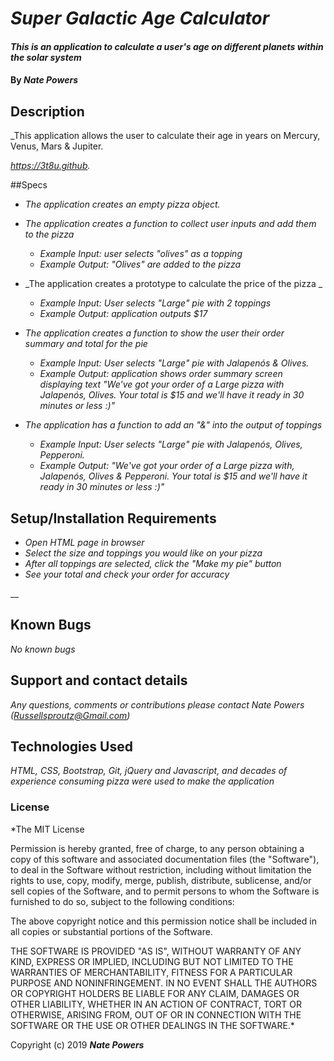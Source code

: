 # _Super Galactic Age Calculator_

#### _This is an application to calculate a user's age on different planets within the solar system_

#### By _**Nate Powers**_

## Description

_This application allows the user to calculate their age in years on Mercury, Venus, Mars & Jupiter.

_https://3t8u.github._

##Specs

* _The application creates an empty pizza object._


* _The application creates a function to collect user inputs and add them to the pizza_
  * _Example Input: user selects "olives" as a topping_
  * _Example Output: "Olives" are added to the pizza_

* _The application creates a prototype to calculate the price of the pizza _
  * _Example Input: User selects "Large" pie with 2 toppings_
  * _Example Output: application outputs $17_

* _The application creates a function to show the user their order summary and total for the pie_
  * _Example Input: User selects "Large" pie with Jalapenós & Olives._
  * _Example Output: application shows order summary screen displaying text "We've got your order of a Large pizza with        Jalapenós, Olives. Your total is $15 and we'll have it ready in 30 minutes or less :)"_

* _The application has a function to add an "&" into the output of toppings_
  * _Example Input: User selects "Large" pie with Jalapenós, Olives, Pepperoni._
  * _Example Output: "We've got your order of a Large pizza with, Jalapenós, Olives & Pepperoni. Your total is $15 and we'll have it ready in 30 minutes or less :)"_


## Setup/Installation Requirements

* _Open HTML page in browser_
* _Select the size and toppings you would like on your pizza_
* _After all toppings are selected, click the "Make my pie" button_
* _See your total and check your order for accuracy_


__

## Known Bugs

_No known bugs_

## Support and contact details

_Any questions, comments or contributions please contact Nate Powers (Russellsproutz@Gmail.com)_

## Technologies Used

_HTML, CSS, Bootstrap, Git, jQuery and Javascript, and decades of experience consuming pizza were used to make the application_

### License

*The MIT License


Permission is hereby granted, free of charge, to any person obtaining a copy
of this software and associated documentation files (the "Software"), to deal
in the Software without restriction, including without limitation the rights
to use, copy, modify, merge, publish, distribute, sublicense, and/or sell
copies of the Software, and to permit persons to whom the Software is
furnished to do so, subject to the following conditions:

The above copyright notice and this permission notice shall be included in
all copies or substantial portions of the Software.

THE SOFTWARE IS PROVIDED "AS IS", WITHOUT WARRANTY OF ANY KIND, EXPRESS OR
IMPLIED, INCLUDING BUT NOT LIMITED TO THE WARRANTIES OF MERCHANTABILITY,
FITNESS FOR A PARTICULAR PURPOSE AND NONINFRINGEMENT. IN NO EVENT SHALL THE
AUTHORS OR COPYRIGHT HOLDERS BE LIABLE FOR ANY CLAIM, DAMAGES OR OTHER
LIABILITY, WHETHER IN AN ACTION OF CONTRACT, TORT OR OTHERWISE, ARISING FROM,
OUT OF OR IN CONNECTION WITH THE SOFTWARE OR THE USE OR OTHER DEALINGS IN
THE SOFTWARE.*

Copyright (c) 2019 **_Nate Powers_**
